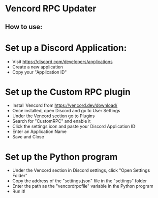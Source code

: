 # Vencord RPC Updater

## How to use:
# Set up a Discord Application:
- Visit https://discord.com/developers/applications
- Create a new application
- Copy your "Application ID"

# Set up the Custom RPC plugin
- Install Vencord from https://vencord.dev/download/
- Once installed, open Discord and go to User Settings
- Under the Vencord section go to Plugins
- Search for "CustomRPC" and enable it
- Click the settings icon and paste your Discord Application ID
- Enter an Application Name
- Save and Close

# Set up the Python program
- Under the Vencord section in Discord settings, click "Open Settings Folder"
- Copy the address of the "settings.json" file in the "settings" folder
- Enter the path as the "vencordrpcfile" variable in the Python program
- Run it!
